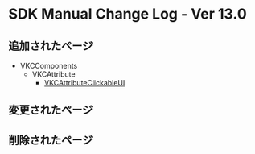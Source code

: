 # SDK Manual Change Log - Ver 13.0

## 追加されたページ

- VKCComponents
  - VKCAttribute
    - [VKCAttributeClickableUI](https://vrhikky.github.io/VketCloudSDK_Documents/13.0/VKCComponents/VKCAttribute/VKCAttributeClickableUI.html)

## 変更されたページ

## 削除されたページ
